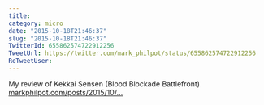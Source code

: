 ```yaml
---
title: 
category: micro
date: "2015-10-18T21:46:37"
slug: "2015-10-18T21:46:37"
TwitterId: 655862574722912256
TweetUrl: https://twitter.com/mark_philpot/status/655862574722912256
ReTweetUser: 
---
```


My review of Kekkai Sensen (Blood Blockade Battlefront) [markphilpot.com/posts/2015/10/…](http://markphilpot.com/posts/2015/10/18/review_kekkai_sensen/)